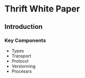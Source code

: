 # Thrift White Paper

## Introduction
### Key Components
- Types
- Transport
- Protocol
- Versionning
- Processrs